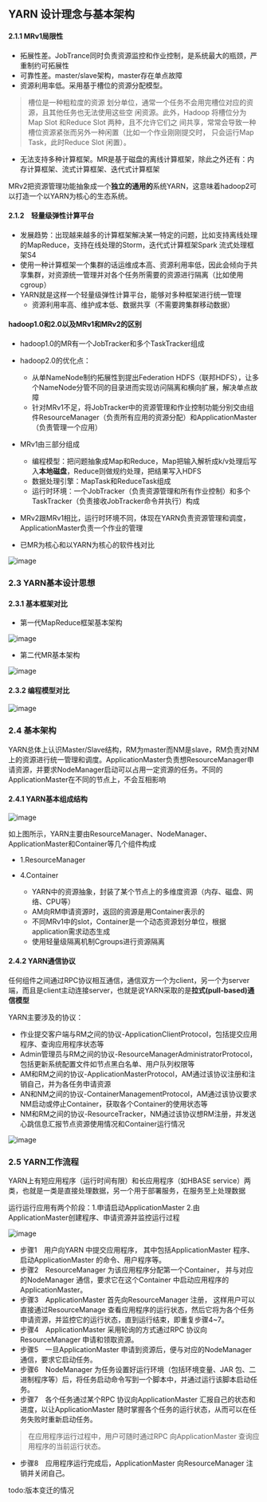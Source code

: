 ## YARN 设计理念与基本架构

#### 2.1.1 MRv1局限性
- 拓展性差。JobTrance同时负责资源监控和作业控制，是系统最大的瓶颈，严重制约可拓展性
- 可靠性差。master/slave架构，master存在单点故障
- 资源利用率低。采用基于槽位的资源分配模型。
> 槽位是一种粗粒度的资源
  划分单位，通常一个任务不会用完槽位对应的资源，且其他任务也无法使用这些空
  闲资源。此外，Hadoop 将槽位分为Map Slot 和Reduce Slot 两种，且不允许它们之
  间共享，常常会导致一种槽位资源紧张而另外一种闲置（比如一个作业刚刚提交时，
  只会运行Map Task，此时Reduce Slot 闲置）。
- 无法支持多种计算框架。MR是基于磁盘的离线计算框架，除此之外还有：内存计算框架、流式计算框架、迭代式计算框架

MRv2把资源管理功能抽象成一个**独立的通用的**系统YARN，这意味着hadoop2可以打造一个以YARN为核心的生态系统。

#### 2.1.2　轻量级弹性计算平台
- 发展趋势：出现越来越多的计算框架解决某一特定的问题，比如支持离线处理的MapReduce，支持在线处理的Storm，迭代式计算框架Spark 流式处理框架S4
- 使用一种计算框架一个集群的话运维成本高、资源利用率低，因此会倾向于共享集群，对资源统一管理并对各个任务所需要的资源进行隔离（比如使用cgroup）
- YARN就是这样一个轻量级弹性计算平台，能够对多种框架进行统一管理
    - 资源利用率高、维护成本低、数据共享（不需要跨集群移动数据）

#### hadoop1.0和2.0以及MRv1和MRv2的区别
- hadoop1.0的MR有一个JobTracker和多个TaskTracker组成
- hadoop2.0的优化点：
    - 从单NameNode制约拓展性到提出Federation HDFS（联邦HDFS），让多个NameNode分管不同的目录进而实现访问隔离和横向扩展，解决单点故障
    - 针对MRv1不足，将JobTracker中的资源管理和作业控制功能分别交由组件ResourceManager（负责所有应用的资源分配）和ApplicationMaster（负责管理一个应用）
- MRv1由三部分组成
    - 编程模型：把问题抽象成Map和Reduce，Map把输入解析成k/v处理后写入**本地磁盘**，Reduce则做规约处理，把结果写入HDFS
    - 数据处理引擎：MapTask和ReduceTask组成
    - 运行时环境：一个JobTracker（负责资源管理和所有作业控制）和多个TaskTracker（负责接收JobTracker命令并执行）构成
- MRv2跟MRv1相比，运行时环境不同，体现在YARN负责资源管理和调度，ApplicationMaster负责一个作业的管理

- 已MR为核心和以YARN为核心的软件栈对比

![image](https://raw.githubusercontent.com/fancyChuan/read-the-source/master/hadoop/img/%E4%BB%A5MR%E4%B8%BA%E6%A0%B8%E5%BF%83%E4%B8%8E%E4%BB%A5YARN%E4%B8%BA%E6%A0%B8%E5%BF%83%E7%9A%84%E8%BD%AF%E4%BB%B6%E6%A0%88%E5%AF%B9%E6%AF%94.png)

### 2.3 YARN基本设计思想

#### 2.3.1 基本框架对比
- 第一代MapReduce框架基本架构

![image](https://github.com/fancyChuan/read-the-source/blob/master/hadoop/img/第一代MR框架基本架构.png?raw=true)

- 第二代MR基本架构

![image](https://github.com/fancyChuan/read-the-source/blob/master/hadoop/img/第二代MR框架基本架构.png?raw=true)
#### 2.3.2 编程模型对比
![image](https://github.com/fancyChuan/read-the-source/blob/master/hadoop/img/第二代MR框架基本架构2.png?raw=true)
### 2.4 基本架构
YARN总体上认识Master/Slave结构，RM为master而NM是slave，RM负责对NM上的资源进行统一管理和调度。ApplicationMaster负责想ResourceManager申请资源，并要求NodeManager启动可以占用一定资源的任务。不同的ApplicationMaster在不同的节点上，不会互相影响
#### 2.4.1 YARN基本组成结构
![image](https://github.com/fancyChuan/read-the-source/blob/master/hadoop/img/第二代MR框架基本架构2.png?raw=true)

如上图所示，YARN主要由ResourceManager、NodeManager、ApplicationMaster和Container等几个组件构成
- 1.ResourceManager




- 4.Container
    - YARN中的资源抽象，封装了某个节点上的多维度资源（内存、磁盘、网络、CPU等）
    - AM向RM申请资源时，返回的资源是用Container表示的
    - 不同MRv1中的slot，Container是一个动态资源划分单位，根据application需求动态生成
    - 使用轻量级隔离机制Cgroups进行资源隔离
#### 2.4.2 YARN通信协议
任何组件之间通过RPC协议相互通信，通信双方一个为client，另一个为server端，而且是client主动连接server，也就是说YARN采取的是**拉式(pull-based)通信模型**

YARN主要涉及的协议：
- 作业提交客户端与RM之间的协议-ApplicationClientProtocol，包括提交应用程序、查询应用程序状态等
- Admin管理员与RM之间的协议-ResourceManagerAdministratorProtocol，包括更新系统配置文件如节点黑白名单、用户队列权限等
- AM和RM之间的协议-ApplicationMasterProtocol，AM通过该协议注册和注销自己，并为各任务申请资源
- AN和NM之间的协议-ContainerManagementProtocol，AM通过该协议要求NM启动或停止Container，获取各个Container的使用状态等
- NM和RM之间的协议-ResourceTracker，NM通过该协议想RM注册，并发送心跳信息汇报节点资源使用情况和Container运行情况

![image](https://github.com/fancyChuan/read-the-source/blob/master/hadoop/img/YARN的RPC协议.png?raw=true)


### 2.5 YARN工作流程
YARN上有短应用程序（运行时间有限）和长应用程序（如HBASE service）两类，也就是一类是直接处理数据，另一个用于部署服务，在服务至上处理数据

运行运行应用有两个阶段：1.申请启动ApplicationMaster 2.由ApplicationMaster创建程序、申请资源并监控运行过程

![image](https://github.com/fancyChuan/read-the-source/blob/master/hadoop/img/YARN的工作流程.png?raw=true)

- 步骤1　用户向YARN 中提交应用程序， 其中包括ApplicationMaster 程序、启动ApplicationMaster 的命令、用户程序等。
- 步骤2　ResourceManager 为该应用程序分配第一个Container， 并与对应的NodeManager 通信，要求它在这个Container 中启动应用程序的ApplicationMaster。
- 步骤3　ApplicationMaster 首先向ResourceManager 注册， 这样用户可以直接通过ResourceManage 查看应用程序的运行状态，然后它将为各个任务申请资源，并监控它的运行状态，直到运行结束，即重复步骤4~7。
- 步骤4　ApplicationMaster 采用轮询的方式通过RPC 协议向ResourceManager 申请和领取资源。
- 步骤5　一旦ApplicationMaster 申请到资源后，便与对应的NodeManager 通信，要求它启动任务。
- 步骤6　NodeManager 为任务设置好运行环境（包括环境变量、JAR 包、二进制程序等）后，将任务启动命令写到一个脚本中，并通过运行该脚本启动任务。
- 步骤7　各个任务通过某个RPC 协议向ApplicationMaster 汇报自己的状态和进度，以让ApplicationMaster 随时掌握各个任务的运行状态，从而可以在任务失败时重新启动任务。
> 在应用程序运行过程中，用户可随时通过RPC 向ApplicationMaster 查询应用程序的当前运行状态。
- 步骤8　应用程序运行完成后，ApplicationMaster 向ResourceManager 注销并关闭自己。


todo:版本变迁的情况